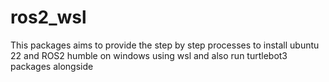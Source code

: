 # ros2_wsl
This packages aims to provide the step by step processes to install ubuntu 22 and ROS2 humble on windows using wsl and also run turtlebot3 packages alongside
